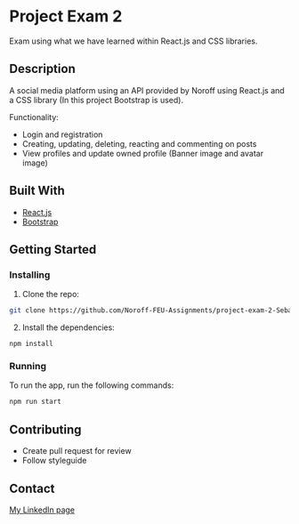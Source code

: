 # Project Exam 2 

Exam using what we have learned within React.js and CSS libraries.


## Description

A social media platform using an API provided by Noroff using React.js and a CSS library (In this project Bootstrap is used).

Functionality: 
- Login and registration
- Creating, updating, deleting, reacting and commenting on posts
- View profiles and update owned profile (Banner image and avatar image)




## Built With

- [React.js](https://reactjs.org/)
- [Bootstrap](https://getbootstrap.com)

## Getting Started

### Installing

1. Clone the repo:

```bash
git clone https://github.com/Noroff-FEU-Assignments/project-exam-2-SebastianOen.git
```

2. Install the dependencies:

```
npm install
```

### Running

To run the app, run the following commands:

```bash
npm run start
```

## Contributing

- Create pull request for review
- Follow styleguide

## Contact


[My LinkedIn page](https://www.linkedin.com/in/sebastian-%C3%B8en-06b470234/)

